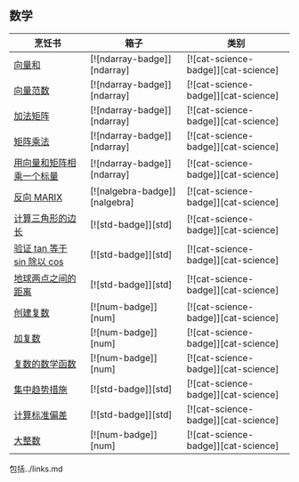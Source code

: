 ## 数学

| 烹饪书                                                    | 箱子                          | 类别                                |
| --------------------------------------------------------- | ----------------------------- | ----------------------------------- |
| [向量和][vector-sum]                                      | [![ndarray-badge]][ndarray]   | [![cat-science-badge]][cat-science] |
| [向量范数][vector-norm]                                   | [![ndarray-badge]][ndarray]   | [![cat-science-badge]][cat-science] |
| [加法矩阵][add-matrices]                                  | [![ndarray-badge]][ndarray]   | [![cat-science-badge]][cat-science] |
| [矩阵乘法][multiply-matrices]                             | [![ndarray-badge]][ndarray]   | [![cat-science-badge]][cat-science] |
| [用向量和矩阵相乘一个标量][multiply-scalar-vector-matrix] | [![ndarray-badge]][ndarray]   | [![cat-science-badge]][cat-science] |
| [反向 MARIX][invert-matrix]                               | [![nalgebra-badge]][nalgebra] | [![cat-science-badge]][cat-science] |
| [计算三角形的边长][side-length]                           | [![std-badge]][std]           | [![cat-science-badge]][cat-science] |
| [验证 tan 等于 sin 除以 cos][tan-sin-cos]                 | [![std-badge]][std]           | [![cat-science-badge]][cat-science] |
| [地球两点之间的距离][latitude-longitude]                  | [![std-badge]][std]           | [![cat-science-badge]][cat-science] |
| [创建复数][create-complex]                                | [![num-badge]][num]           | [![cat-science-badge]][cat-science] |
| [加复数][add-complex]                                     | [![num-badge]][num]           | [![cat-science-badge]][cat-science] |
| [复数的数学函数][mathematical-functions]                  | [![num-badge]][num]           | [![cat-science-badge]][cat-science] |
| [集中趋势措施][ex-central-tendency]                       | [![std-badge]][std]           | [![cat-science-badge]][cat-science] |
| [计算标准偏差][ex-standard-deviation]                     | [![std-badge]][std]           | [![cat-science-badge]][cat-science] |
| [大整数][big-integers]                                    | [![num-badge]][num]           | [![cat-science-badge]][cat-science] |

[vector-sum]: science/mathematics/linear_algebra.html#vector-sum
[vector-norm]: science/mathematics/linear_algebra.html#vector-norm
[add-matrices]: science/mathematics/linear_algebra.html#adding-matrices
[multiply-matrices]: science/mathematics/linear_algebra.html#multiplying-matrices
[multiply-scalar-vector-matrix]: science/mathematics/linear_algebra.html#multiply-a-scalar-with-a-vector-with-a-matrix
[invert-matrix]: science/mathematics/linear_algebra.html#invert-matrix
[side-length]: science/mathematics/trigonometry.html#calculating-the-side-length-of-a-triangle
[tan-sin-cos]: science/mathematics/trigonometry.html#verifying-tan-is-equal-to-sin-divided-by-cos
[latitude-longitude]: science/mathematics/trigonometry.html#distance-between-two-points-on-the-earth
[create-complex]: science/mathematics/complex_numbers.html#creating-complex-numbers
[add-complex]: science/mathematics/complex_numbers.html#adding-complex-numbers
[mathematical-functions]: science/mathematics/complex_numbers.html#mathematical-functions
[ex-central-tendency]: science/mathematics/statistics.html#measures-of-central-tendency
[ex-standard-deviation]: science/mathematics/statistics.html#standard-deviation
[big-integers]: science/mathematics/miscellaneous.html#big-integers

包括../links.md
